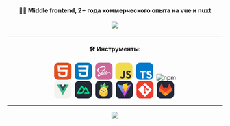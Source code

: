 <div align="center">

#### :man_technologist: Middle frontend, 2+ года коммерческого опыта на vue и nuxt

  <a href="https://t.me/Cimante">
    <img src="https://img.shields.io/badge/Telegram-blue?logo=telegram&logoColor=white">
  </a>

  <hr />

#### :hammer_and_wrench: Инструменты:

  <div>
    <img src="https://raw.githubusercontent.com/tandpfun/skill-icons/65dea6c4eaca7da319e552c09f4cf5a9a8dab2c8/icons/HTML.svg" title="html" alt="html" width="40" height="40"/>&nbsp;
    <img src="https://raw.githubusercontent.com/tandpfun/skill-icons/65dea6c4eaca7da319e552c09f4cf5a9a8dab2c8/icons/CSS.svg" title="css" alt="css" width="40" height="40"/>&nbsp;
    <img src="https://raw.githubusercontent.com/tandpfun/skill-icons/65dea6c4eaca7da319e552c09f4cf5a9a8dab2c8/icons/Sass.svg" title="sass" alt="sass" width="40" height="40"/>&nbsp;
    <img src="https://raw.githubusercontent.com/tandpfun/skill-icons/65dea6c4eaca7da319e552c09f4cf5a9a8dab2c8/icons/JavaScript.svg" title="javascript" alt="javascript" width="40" height="40"/>&nbsp;
    <img src="https://raw.githubusercontent.com/tandpfun/skill-icons/65dea6c4eaca7da319e552c09f4cf5a9a8dab2c8/icons/TypeScript.svg" title="typescript" alt="typescript" width="40" height="40"/>&nbsp;
    <img src="https://raw.githubusercontent.com/tandpfun/skill-icons/65dea6c4eaca7da319e552c09f4cf5a9a8dab2c8/icons/Npm-Dark.svg" title="npm" alt="npm" width="40" height="40"/>
    <br />
    <img src="https://raw.githubusercontent.com/tandpfun/skill-icons/65dea6c4eaca7da319e552c09f4cf5a9a8dab2c8/icons/VueJS-Light.svg" title="vue" alt="vue" width="40" height="40"/>&nbsp;
    <img src="https://raw.githubusercontent.com/tandpfun/skill-icons/65dea6c4eaca7da319e552c09f4cf5a9a8dab2c8/icons/NuxtJS-Dark.svg" title="nuxt" alt="nuxt" width="40" height="40"/>&nbsp;
    <img src="https://raw.githubusercontent.com/tandpfun/skill-icons/65dea6c4eaca7da319e552c09f4cf5a9a8dab2c8/icons/Pinia-Dark.svg" title="pinia" alt="pinia" width="40" height="40"/>&nbsp;
    <img src="https://raw.githubusercontent.com/tandpfun/skill-icons/65dea6c4eaca7da319e552c09f4cf5a9a8dab2c8/icons/Vite-Dark.svg" title="vite" alt="vite" width="40" height="40"/>&nbsp;
    <img src="https://raw.githubusercontent.com/tandpfun/skill-icons/65dea6c4eaca7da319e552c09f4cf5a9a8dab2c8/icons/Git.svg" title="git" alt="git" width="40" height="40"/>&nbsp;
    <img src="https://raw.githubusercontent.com/tandpfun/skill-icons/65dea6c4eaca7da319e552c09f4cf5a9a8dab2c8/icons/GitLab-Dark.svg" title="gitlab" alt="gitlab" width="40" height="40"/>&nbsp;
  </div>

  <hr />

  <picture>
    <source
      srcset="https://github-readme-stats.vercel.app/api/top-langs/?username=Cimante&theme=vue-dark&hide=pug&layout=donut"
      media="(prefers-color-scheme: dark)"
    />
    <source
      srcset="https://github-readme-stats.vercel.app/api/top-langs/?username=Cimante&theme=vue&hide=pug&layout=donut"
      media="(prefers-color-scheme: light), (prefers-color-scheme: no-preference)"
    />
    <img src="ttps://github-readme-stats.vercel.app/api/top-langs/?username=Cimante&theme=vue&hide=pug&layout=donut" />
  </picture>
  <br /><br />

  <img src="https://komarev.com/ghpvc/?username=Cimante&style=flat&color=0abab5" alt=""/>
</div>
